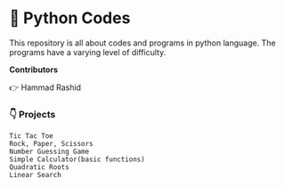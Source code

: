 # :snake: Python Codes

This repository is all about codes and programs in python language. The programs have a varying level of difficulty. 

**Contributors**

   :point_right: Hammad Rashid
    

### 👇 Projects

    Tic Tac Toe
    Rock, Paper, Scissors
    Number Guessing Game
    Simple Calculator(basic functions)
    Quadratic Roots
    Linear Search
